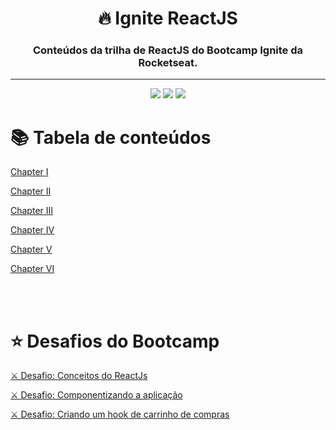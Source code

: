 

<h1 align="center">
  🔥 Ignite ReactJS
</h1>

<h3 align="center">
  Conteúdos da trilha de ReactJS do Bootcamp Ignite da Rocketseat.
</h3>

<div align="center">
  <hr>
  <a href="https://www.linkedin.com/in/micheljohn/" target="_blank"><img src="https://img.shields.io/badge/-LinkedIn-%230077B5?style=for-the-badge&logo=linkedin&logoColor=white" target="_blank"></a> 
  <a href="https://mchjohn.github.io/mchljohn/" target="_blank"><img src="https://img.shields.io/badge/-Portfólio-%231E1E26?style=for-the-badge&logo=dev.to&logoColor=white" target="_blank"></a>
  <a href="https://passport.rocketseat.com.br/react-js/michel-john-1578542942" target="_blank"><img src="https://img.shields.io/badge/-Rocketseat-%2367159C?style=for-the-badge&logo=Apache RocketMQ&logoColor=white" target="_blank"></a>
</div>

📚 Tabela de conteúdos
=================

<a href="https://github.com/mchjohn/ignite-reactjs/tree/main/chapter-i">
  <p>Chapter I</p>
</a>

<a href="https://github.com/mchjohn/ignite-reactjs/tree/main/chapter-ii">
  <p>Chapter II</p>
</a>

<a href="https://github.com/mchjohn/ignite-reactjs/tree/main/chapter-iii">
  <p>Chapter III</p>
</a>

<a href="https://github.com/mchjohn/ignite-reactjs/tree/main/chapter-iv">
  <p>Chapter IV</p>
</a>

<a href="https://github.com/mchjohn/ignite-reactjs/tree/main/chapter-v">
  <p>Chapter V</p>
</a>

<a href="https://github.com/mchjohn/ignite-reactjs/tree/main/chapter-vi">
  <p>Chapter VI</p>
</a>

<br><br>

⭐ Desafios do Bootcamp
=================
<a href="https://github.com/mchjohn/challenge-react-concepts">
  <p>⚔️ Desafio: Conceitos do ReactJs</p>
</a>

<a href="https://github.com/mchjohn/challenge-componentizing-application">
  <p>⚔️ Desafio: Componentizando a aplicação</p>
</a>

<a href="https://github.com/mchjohn/challenge-creating-a-shopping-cart-hook">
  <p>⚔️ Desafio: Criando um hook de carrinho de compras</p>
</a>
<br>
